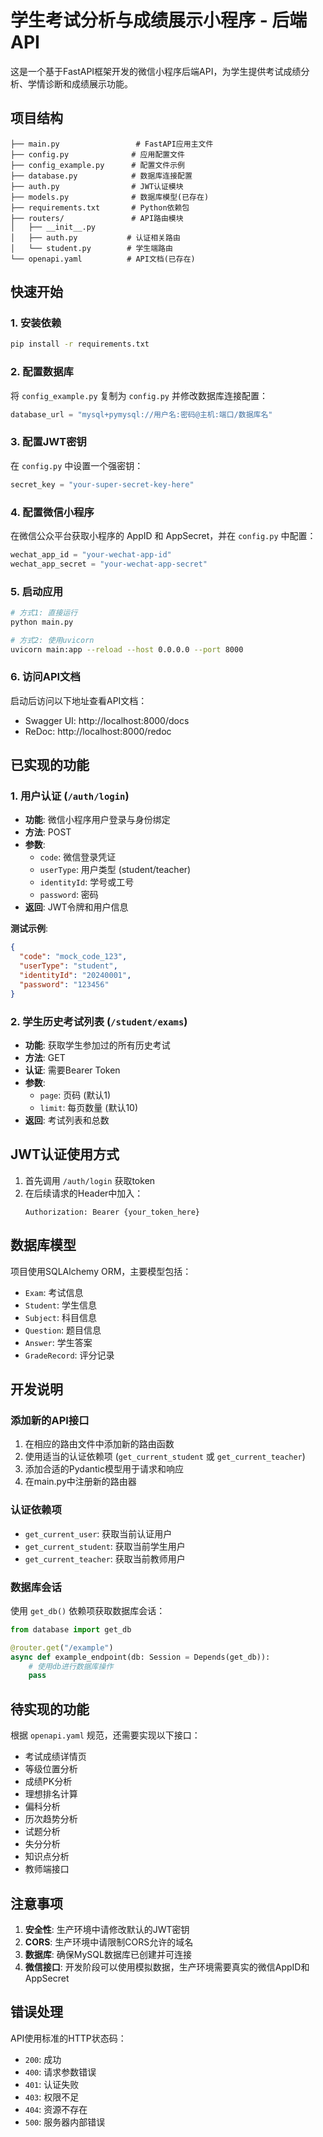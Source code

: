 # 学生考试分析与成绩展示小程序 - 后端API

这是一个基于FastAPI框架开发的微信小程序后端API，为学生提供考试成绩分析、学情诊断和成绩展示功能。

## 项目结构

```
├── main.py                 # FastAPI应用主文件
├── config.py              # 应用配置文件
├── config_example.py      # 配置文件示例
├── database.py            # 数据库连接配置
├── auth.py                # JWT认证模块
├── models.py              # 数据库模型(已存在)
├── requirements.txt       # Python依赖包
├── routers/               # API路由模块
│   ├── __init__.py
│   ├── auth.py           # 认证相关路由
│   └── student.py        # 学生端路由
└── openapi.yaml          # API文档(已存在)
```

## 快速开始

### 1. 安装依赖

```bash
pip install -r requirements.txt
```

### 2. 配置数据库

将 `config_example.py` 复制为 `config.py` 并修改数据库连接配置：

```python
database_url = "mysql+pymysql://用户名:密码@主机:端口/数据库名"
```

### 3. 配置JWT密钥

在 `config.py` 中设置一个强密钥：

```python
secret_key = "your-super-secret-key-here"
```

### 4. 配置微信小程序

在微信公众平台获取小程序的 AppID 和 AppSecret，并在 `config.py` 中配置：

```python
wechat_app_id = "your-wechat-app-id"
wechat_app_secret = "your-wechat-app-secret"
```

### 5. 启动应用

```bash
# 方式1: 直接运行
python main.py

# 方式2: 使用uvicorn
uvicorn main:app --reload --host 0.0.0.0 --port 8000
```

### 6. 访问API文档

启动后访问以下地址查看API文档：

- Swagger UI: http://localhost:8000/docs
- ReDoc: http://localhost:8000/redoc

## 已实现的功能

### 1. 用户认证 (`/auth/login`)

- **功能**: 微信小程序用户登录与身份绑定
- **方法**: POST
- **参数**: 
  - `code`: 微信登录凭证
  - `userType`: 用户类型 (student/teacher)
  - `identityId`: 学号或工号
  - `password`: 密码
- **返回**: JWT令牌和用户信息

**测试示例**:
```json
{
  "code": "mock_code_123",
  "userType": "student", 
  "identityId": "20240001",
  "password": "123456"
}
```

### 2. 学生历史考试列表 (`/student/exams`)

- **功能**: 获取学生参加过的所有历史考试
- **方法**: GET
- **认证**: 需要Bearer Token
- **参数**: 
  - `page`: 页码 (默认1)
  - `limit`: 每页数量 (默认10)
- **返回**: 考试列表和总数

## JWT认证使用方式

1. 首先调用 `/auth/login` 获取token
2. 在后续请求的Header中加入：
   ```
   Authorization: Bearer {your_token_here}
   ```

## 数据库模型

项目使用SQLAlchemy ORM，主要模型包括：

- `Exam`: 考试信息
- `Student`: 学生信息
- `Subject`: 科目信息
- `Question`: 题目信息
- `Answer`: 学生答案
- `GradeRecord`: 评分记录

## 开发说明

### 添加新的API接口

1. 在相应的路由文件中添加新的路由函数
2. 使用适当的认证依赖项 (`get_current_student` 或 `get_current_teacher`)
3. 添加合适的Pydantic模型用于请求和响应
4. 在main.py中注册新的路由器

### 认证依赖项

- `get_current_user`: 获取当前认证用户
- `get_current_student`: 获取当前学生用户  
- `get_current_teacher`: 获取当前教师用户

### 数据库会话

使用 `get_db()` 依赖项获取数据库会话：

```python
from database import get_db

@router.get("/example")
async def example_endpoint(db: Session = Depends(get_db)):
    # 使用db进行数据库操作
    pass
```

## 待实现的功能

根据 `openapi.yaml` 规范，还需要实现以下接口：

- 考试成绩详情页
- 等级位置分析
- 成绩PK分析  
- 理想排名计算
- 偏科分析
- 历次趋势分析
- 试题分析
- 失分分析
- 知识点分析
- 教师端接口

## 注意事项

1. **安全性**: 生产环境中请修改默认的JWT密钥
2. **CORS**: 生产环境中请限制CORS允许的域名
3. **数据库**: 确保MySQL数据库已创建并可连接
4. **微信接口**: 开发阶段可以使用模拟数据，生产环境需要真实的微信AppID和AppSecret

## 错误处理

API使用标准的HTTP状态码：

- `200`: 成功
- `400`: 请求参数错误
- `401`: 认证失败
- `403`: 权限不足
- `404`: 资源不存在
- `500`: 服务器内部错误 